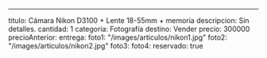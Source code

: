 ---
titulo: Cámara Nikon D3100 + Lente 18-55mm + memoria
descripcion: Sin detalles.
cantidad: 1
categoria: Fotografía
destino: Vender
precio: 300000
precioAnterior: 
entrega: 
foto1: "/images/articulos/nikon1.jpg"
foto2: "/images/articulos/nikon2.jpg"
foto3: 
foto4: 
reservado: true
